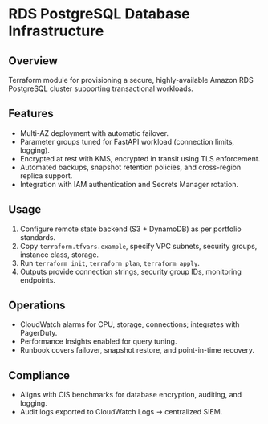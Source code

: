 # RDS PostgreSQL Database Infrastructure

## Overview
Terraform module for provisioning a secure, highly-available Amazon RDS PostgreSQL cluster supporting transactional workloads.

## Features
- Multi-AZ deployment with automatic failover.
- Parameter groups tuned for FastAPI workload (connection limits, logging).
- Encrypted at rest with KMS, encrypted in transit using TLS enforcement.
- Automated backups, snapshot retention policies, and cross-region replica support.
- Integration with IAM authentication and Secrets Manager rotation.

## Usage
1. Configure remote state backend (S3 + DynamoDB) as per portfolio standards.
2. Copy `terraform.tfvars.example`, specify VPC subnets, security groups, instance class, storage.
3. Run `terraform init`, `terraform plan`, `terraform apply`.
4. Outputs provide connection strings, security group IDs, monitoring endpoints.

## Operations
- CloudWatch alarms for CPU, storage, connections; integrates with PagerDuty.
- Performance Insights enabled for query tuning.
- Runbook covers failover, snapshot restore, and point-in-time recovery.

## Compliance
- Aligns with CIS benchmarks for database encryption, auditing, and logging.
- Audit logs exported to CloudWatch Logs → centralized SIEM.

